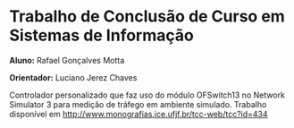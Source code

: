 # Trabalho de Conclusão de Curso em Sistemas de Informação

**Aluno:** Rafael Gonçalves Motta

**Orientador:** Luciano Jerez Chaves

Controlador personalizado que faz uso do módulo OFSwitch13 no Network Simulator 3 para medição de tráfego em ambiente simulado. Trabalho disponível em http://www.monografias.ice.ufjf.br/tcc-web/tcc?id=434
